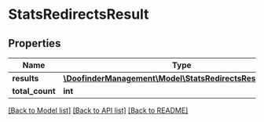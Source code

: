 # StatsRedirectsResult

## Properties
Name | Type | Description | Notes
------------ | ------------- | ------------- | -------------
**results** | [**\DoofinderManagement\Model\StatsRedirectsResultResults[]**](StatsRedirectsResultResults.md) |  | [optional] 
**total_count** | **int** |  | [optional] 

[[Back to Model list]](../../../README_MANAGEMENT.md#documentation-for-models) [[Back to API list]](../../../README_MANAGEMENT.md#documentation-for-api-endpoints) [[Back to README]](../../../README_MANAGEMENT.md)

